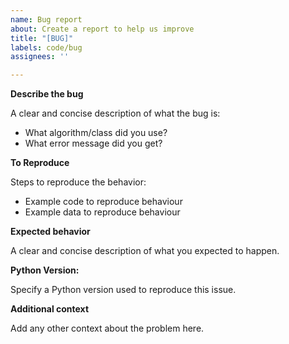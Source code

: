 ```yaml
---
name: Bug report
about: Create a report to help us improve
title: "[BUG]"
labels: code/bug
assignees: ''

---
```


**Describe the bug**

A clear and concise description of what the bug is:
* What algorithm/class did you use?
* What error message did you get?

**To Reproduce**

Steps to reproduce the behavior:
* Example code to reproduce behaviour
* Example data to reproduce behaviour

**Expected behavior**

A clear and concise description of what you expected to happen.

**Python Version:**

Specify a Python version used to reproduce this issue.

**Additional context**

Add any other context about the problem here.
